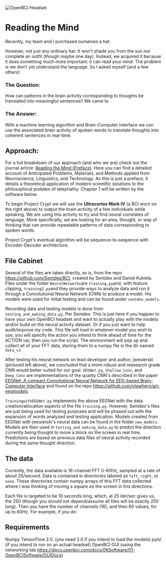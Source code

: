 ![OpenBCI Headset](https://static.wixstatic.com/media/85d932_b4959a41ef9f48a3ae36b4ae15a516c5~mv2.jpg/v1/fill/w_1500,h_842,al_c,q_90/85d932_b4959a41ef9f48a3ae36b4ae15a516c5~mv2.webp)

# Reading the Mind

Recently, my team and I purchased ourselves a hat. 

However, not just any ordinary hat. It won't shade you from the sun nor complete an outfit (though maybe one day). Instead, we acquired it because it does something much more important: it can read your mind. The problem is we don’t yet understand the language. So I asked myself (and a few others)


### The Question:

How can patterns in the brain activity corresponding to thoughts be translated into meaningful sentences? We came to 


### The Answer:

With a machine learning algorithm and Brain-Computer Interface we can use the associated brain activity of spoken words to translate thoughts into coherent sentences in real-time.

## Approach:
For a full breakdown of our approach (and who _we_ are) check out the journal article: [Reading the Mind (Preface)](https://www.amindapplied.com/post/reading-the-mind-preface). Here you can find a detailed account of Anticipated Problems, Materials, and Methods applied from Neuroscience, Linguistics, and Technology. As this is just a preface, it details a theoretical application of modern scientific solutions to the philosophical problem of telephathy. Chapter 1 will be written by the software below.

To begin Project Crypt we will use the **Ultracortex Mark IV** (a BCI worn on the right above) to output the brain activity of a few individuals while speaking. We are using this activity to try and find neural correlates of language. More specifically, we are looking for an area, thought, or way of thinking that can provide repeatable patterns of data corresponding to spoken words. 

Project Crypt's eventual algorithm will be sequence-to-sequence with Encoder-Decoder architecture.

## File Cabinet
Several of the files are taken directly, as is, from the repo https://github.com/Sentdex/BCI, created by Sentdex and Daniel Kukieła. 
Files under the folder `NeuralNetworks`are `training.py`and, with feature clipping, `training2.py`and they provide ways to analyze data and run it through a Convolutional Neural Network (CNN) to produce a model. His models were used for initial testing and can be found under `sentdex_models`.

Recording data and testing models is done from `testing_and_making_data.py`. Per Sentdex: This is just here if you happen to have your own OpenBCI headset and want to actually play with the models and/or build on the neural activity dataset. Or if you just want to help audit/improve my code. This file will load in whatever model you wish to use, you will specify the action you intend to think ahead of time for the ACTION var, then you run the script. The environment will pop up and collect all of your FFT data, storing them to a numpy file in the dir named `data_v3`

After testing his neural network on lead developer and author, jwesierski (pictured left above), we concluded that a more robust and reasearch grade CNN would better suited for our goal. `EEGNet.py`, `Shallow_Conv`, and `Deep_Conv` are implementations of the quality CNN's described in the paper [EEGNet: A compact Convolutional Neural Network for EEG-based Brain-Computer Interface](https://www.researchgate.net/publication/310953136_EEGNet_A_Compact_Convolutional_Network_for_EEG-based_Brain-Computer_Interfaces) and found on the repo https://github.com/vlawhern/arl-eegmodels.

`TrainingwithEEGNet.py` implements the above EEGNet with the data creation/allocation aspects of the file `training.py`. However, Sentdex's files are just being used for testing purposes and will be phased out with the expansion of words analyzed and testing application. Models created from EEGNet with jwesierski's neural data can be found in the folder `new_models`. Models are then used in `testing_and_making_data.py` to predict the direction currently being thought to move a block on the screen in real time. Predictions are based on previous data files of neural activity recorded during the same thought direction.

## The data
Currently, the data available is 16-channel FFT 0-60Hz, sampled at a rate of about 25/second. Data is contained in directories labeled as `left`, `right`, or `none`. These directories contain numpy arrays of this FFT data collected where I was thinking of moving a square on the screen in this directions. 

Each file is targeted to be 10 seconds long, which, at 25 iter/sec gives us, the 250 (though you should not depend/assume all files will be exactly 250 long). Then you have the number of channels (16), and then 60 values, for up to 60Hz. For example, if you do: 

## Requirements
Numpy
TensorFlow 2.0. (you need 2.0 if you intend to load the models)
pylsl (if you intend to run on an actual headset)
OpenBCI GUI (using the networking tab https://docs.openbci.com/docs/06Software/01-OpenBCISoftware/GUIDocs)
